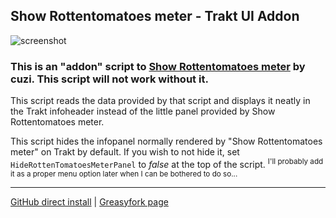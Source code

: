 ## Show Rottentomatoes meter - Trakt UI Addon

![screenshot](https://imgur.com/HC0zWya.png)

### This is an "addon" script to [Show Rottentomatoes meter](https://greasyfork.org/en/scripts/35443-show-rottentomatoes-meter) by cuzi. This script will not work without it.

This script reads the data provided by that script and displays it neatly in the Trakt infoheader instead of the little panel provided by Show Rottentomatoes meter.

This script hides the infopanel normally rendered by "Show Rottentomatoes meter" on Trakt by default. If you wish to not hide it, set `HideRottenTomatoesMeterPanel` to _false_ at the top of the script.
<sup>I'll probably add it as a proper menu option later when I can be bothered to do so...</sup>

____

[GitHub direct install](https://raw.githubusercontent.com/OneNot/Userscripts/main/Show%20Rottentomatoes%20meter%20-%20Trakt%20UI%20Addon/index.js) | [Greasyfork page](https://greasyfork.org/en/scripts/498861-show-rottentomatoes-meter-trakt-ui-addon)
